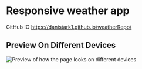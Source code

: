 # Responsive weather app

GitHub IO https://danistark1.github.io/weatherRepo/

## Preview On Different Devices
![Preview of how the page looks on different devices](https://raw.githubusercontent.com/JonUK/responsive-web-weather-app/master/design/01-on-different-devices.png)
